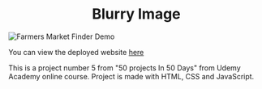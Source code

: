 
<h1 align="center">Blurry Image</h1>

![Farmers Market Finder Demo](assets/blurry.gif)

You can view the deployed website [here](https://iris-smok.github.io/Blurry-Loading/)

This is a project number 5 from "50 projects In 50 Days" from Udemy Academy online course.
Project is made with HTML, CSS and JavaScript.